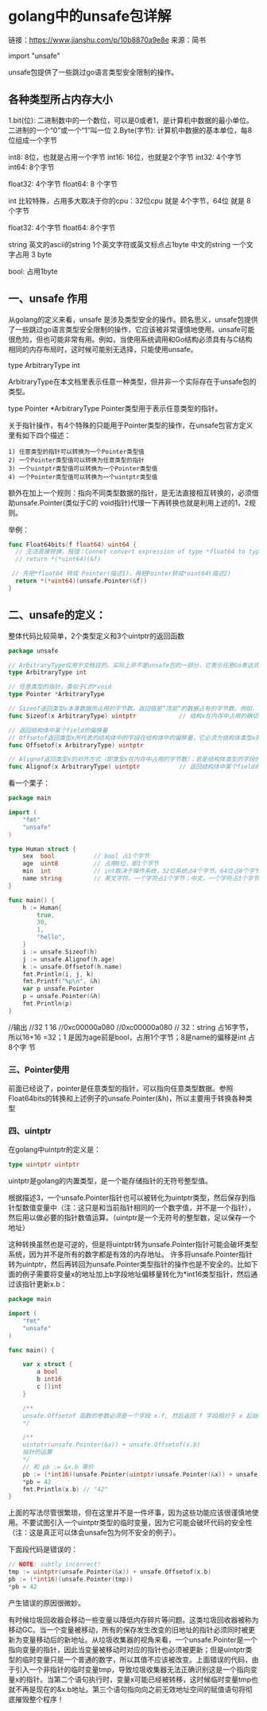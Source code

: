# golang中的unsafe包详解

链接：https://www.jianshu.com/p/10b8870a9e8e
来源：简书

import "unsafe"

unsafe包提供了一些跳过go语言类型安全限制的操作。

## 各种类型所占内存大小

1.bit(位): 二进制数中的一个数位，可以是0或者1，是计算机中数据的最小单位。二进制的一个“0”或一个“1”叫一位
2.Byte(字节): 计算机中数据的基本单位，每8位组成一个字节

int8:   8位，也就是占用一个字节
int16: 16位，也就是2个字节
int32: 4个字节
int64: 8个字节

float32: 4个字节
float64: 8 个字节

int 比较特殊，占用多大取决于你的cpu：32位cpu 就是 4个字节，64位 就是 8 个字节

float32: 4个字节
float64: 8个字节

string
英文的ascii的string 1个英文字符或英文标点占1byte
中文的string 一个文字占用 3 byte

bool: 占用1byte


## 一、unsafe 作用

从golang的定义来看，unsafe 是涉及类型安全的操作。顾名思义，unsafe包提供了一些跳过go语言类型安全限制的操作，它应该被非常谨慎地使用。unsafe可能很危险，但也可能非常有用。例如，当使用系统调用和Go结构必须具有与C结构相同的内存布局时，这时候可能别无选择，只能使用unsafe。

type ArbitraryType int

ArbitraryType在本文档里表示任意一种类型，但并非一个实际存在于unsafe包的类型。

type Pointer *ArbitraryType
Pointer类型用于表示任意类型的指针。


关于指针操作，有4个特殊的只能用于Pointer类型的操作，在unsafe包官方定义里有如下四个描述：
```
1) 任意类型的指针可以转换为一个Pointer类型值
2) 一个Pointer类型值可以转换为任意类型的指针
3) 一个uintptr类型值可以转换为一个Pointer类型值
4) 一个Pointer类型值可以转换为一个uintptr类型值
```
额外在加上一个规则：指向不同类型数据的指针，是无法直接相互转换的，必须借助unsafe.Pointer(类似于C的 void指针)代理一下再转换也就是利用上述的1，2规则。

举例：
```go
func Float64bits(f float64) uint64 {
  // 无法直接转换，报错：Connot convert expression of type *float64 to type *uint64
  // return *(*uint64)(&f)   

 // 先把*float64 转成 Pointer(描述1)，再把Pointer转成*uint64(描述2)
  return *(*uint64)(unsafe.Pointer(&f)) 
}
```

## 二、unsafe的定义：

整体代码比较简单，2个类型定义和3个uintptr的返回函数
```go
package unsafe

// ArbitraryType仅用于文档目的，实际上并不是unsafe包的一部分，它表示任意Go表达式的类型。
type ArbitraryType int

// 任意类型的指针，类似于C的*void
type Pointer *ArbitraryType

// Sizeof返回类型v本身数据所占用的字节数。返回值是“顶层”的数据占有的字节数。例如，若v是一个切片，它会返回该切片描述符的大小，而非该切片底层引用的内存的大小。
func Sizeof(x ArbitraryType) uintptr            // 结构x在内存中占用的确切大小

// 返回结构体中某个field的偏移量
// Offsetof返回类型x所代表的结构体中的字段在结构体中的偏移量，它必须为结构体类型x的字段f的形式。换句话说，它返回该结构体x起始处与该字段f起始处之间的字节数。
func Offsetof(x ArbitraryType) uintptr

// Alignof返回类型x的对齐方式（即类型x在内存中占用的字节数）；若是结构体类型的字段的形式，它会返回字段在该结构体中的对齐方式。
func Alignof(x ArbitraryType) uintptr           // 返回结构体中某个field的对其值（字节对齐的原因）
```

看一个栗子：
```go
package main

import (
    "fmt"
    "unsafe"
)

type Human struct {
    sex  bool           // bool 占1个字节
    age  uint8          // 占用8位，即1个字节
    min  int            // int取决于操作系统，32位系统占4个字节，64位占8个字节
    name string         // 英文字符，一个字符占1个字节；中文，一个字符占3个字节
}

func main() {
    h := Human{
        true,
        30,
        1,
        "hello",
    }
    i := unsafe.Sizeof(h)
    j := unsafe.Alignof(h.age)
    k := unsafe.Offsetof(h.name)
    fmt.Println(i, j, k)
    fmt.Printf("%p\n", &h)
    var p unsafe.Pointer
    p = unsafe.Pointer(&h)
    fmt.Println(p)
}
```

//输出
//32 1 16
//0xc00000a080
//0xc00000a080
// 32：string 占16字节，所以16+16 =32；1 是因为age前是bool，占用1个字节；8是name的偏移是int 占8个字
节

### 三、Pointer使用

前面已经说了，pointer是任意类型的指针，可以指向任意类型数据。参照Float64bits的转换和上述例子的unsafe.Pointer(&h)，所以主要用于转换各种类型

### 四、uintptr

在golang中uintptr的定义是：
```go
type uintptr uintptr 
```
uintptr是golang的内置类型，是一个能存储指针的无符号整型值。

根据描述3，一个unsafe.Pointer指针也可以被转化为uintptr类型，然后保存到指针型数值变量中（注：这只是和当前指针相同的一个数字值，并不是一个指针），然后用以做必要的指针数值运算。（uintptr是一个无符号的整型数，足以保存一个地址）

这种转换虽然也是可逆的，但是将uintptr转为unsafe.Pointer指针可能会破坏类型系统，因为并不是所有的数字都是有效的内存地址。
许多将unsafe.Pointer指针转为uintptr，然后再转回为unsafe.Pointer类型指针的操作也是不安全的。比如下面的例子需要将变量x的地址加上b字段地址偏移量转化为*int16类型指针，然后通过该指针更新x.b：
```go
package main

import (
    "fmt"
    "unsafe"
)

func main() {

    var x struct {
        a bool
        b int16
        c []int
    }

    /**
    unsafe.Offsetof 函数的参数必须是一个字段 x.f, 然后返回 f 字段相对于 x 起始地址的偏移量, 包括可能的空洞.
    */

    /**
    uintptr(unsafe.Pointer(&x)) + unsafe.Offsetof(x.b)
    指针的运算
    */
    // 和 pb := &x.b 等价
    pb := (*int16)(unsafe.Pointer(uintptr(unsafe.Pointer(&x)) + unsafe.Offsetof(x.b)))
    *pb = 42
    fmt.Println(x.b) // "42"
}
```
上面的写法尽管很繁琐，但在这里并不是一件坏事，因为这些功能应该很谨慎地使用。不要试图引入一个uintptr类型的临时变量，因为它可能会破坏代码的安全性（注：这是真正可以体会unsafe包为何不安全的例子）。

下面段代码是错误的：
```go
// NOTE: subtly incorrect!
tmp := uintptr(unsafe.Pointer(&x)) + unsafe.Offsetof(x.b)
pb := (*int16)(unsafe.Pointer(tmp))
*pb = 42
```
产生错误的原因很微妙。

有时候垃圾回收器会移动一些变量以降低内存碎片等问题。这类垃圾回收器被称为移动GC。当一个变量被移动，所有的保存发生改变的旧地址的指针必须同时被更新为变量移动后的新地址。从垃圾收集器的视角来看，一个unsafe.Pointer是一个指向变量的指针，因此当变量被移动时对应的指针也必须被更新；但是uintptr类型的临时变量只是一个普通的数字，所以其值不应该被改变。上面错误的代码，由于引入一个非指针的临时变量tmp，导致垃圾收集器无法正确识别这是一个指向变量x的指针。当第二个语句执行时，变量x可能已经被转移，这时候临时变量tmp也就不再是现在的&x.b地址。第三个语句指向向之前无效地址空间的赋值语句将彻底摧毁整个程序！




